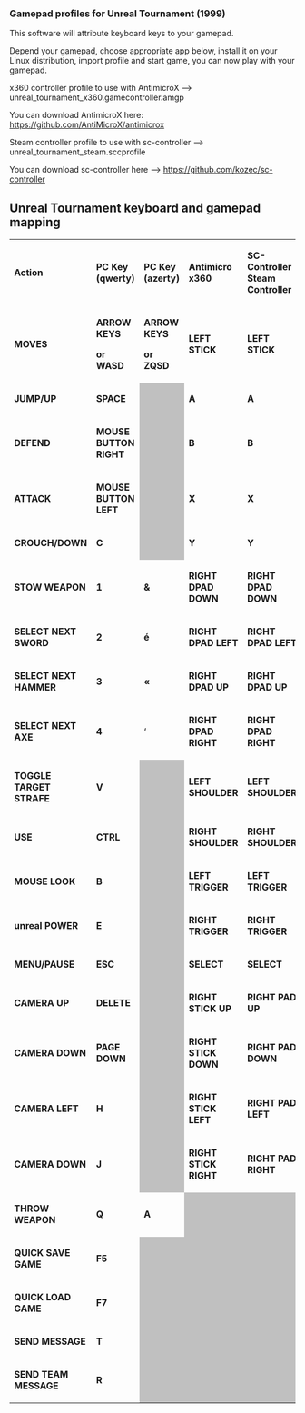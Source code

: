 

### Gamepad profiles for Unreal Tournament (1999)

This software will attribute keyboard keys to your gamepad.

Depend your gamepad, choose appropriate app below, install it on your Linux distribution, import profile and start game, you can now play with
your gamepad.

x360 controller profile to use with AntimicroX --> unreal_tournament_x360.gamecontroller.amgp

You can download AntimicroX here: https://github.com/AntiMicroX/antimicrox

Steam controller profile to use with sc-controller --> unreal_tournament_steam.sccprofile

You can download sc-controller here --> https://github.com/kozec/sc-controller

## Unreal Tournament keyboard and gamepad mapping

<table width="567" data-cellpadding="2" data-cellspacing="1" style="background: transparent">
<tbody>
<tr class="odd" style="background: transparent">
<td width="129" style="background: transparent"><p><strong>Action</strong></p></td>
<td width="103" style="background: transparent"><p><strong>PC Key (qwerty)</strong></p></td>
<td width="85" style="background: transparent"><p><strong><span style="background: transparent">PC Key (azerty)</span></strong></p></td>
<td width="112" style="background: transparent"><p><strong>Antimicro x360</strong></p></td>
<td width="110" style="background: transparent"><p><strong>SC-Controller Steam Controller</strong></p></td>
</tr>
<tr class="even" style="background: transparent">
<td width="129" style="background: transparent"><p><strong>MOVES</strong></p></td>
<td width="103" style="background: transparent"><p><strong>ARROW KEYS</strong></p>
<p><strong>or WASD</strong></p></td>
<td width="85" style="background: transparent"><p><strong><span style="background: transparent">ARROW KEYS</span></strong></p>
<p><strong><span style="background: transparent">or ZQSD</span></strong></p></td>
<td width="112" style="background: transparent"><p><strong>LEFT STICK</strong></p></td>
<td width="110" style="background: transparent"><p><strong>LEFT STICK</strong></p></td>
</tr>
<tr class="odd" style="background: transparent">
<td width="129" style="background: transparent"><p><strong>JUMP/UP</strong></p></td>
<td width="103" style="background: transparent"><p><strong>SPACE</strong></p></td>
<td width="85" data-bgcolor="#c0c0c0" style="background: #c0c0c0"><p><br />
</p></td>
<td width="112" style="background: transparent"><p><strong>A</strong></p></td>
<td width="110" style="background: transparent"><p><strong>A</strong></p></td>
</tr>
<tr class="even" style="background: transparent">
<td width="129" style="background: transparent"><p><strong>DEFEND</strong></p></td>
<td width="103" style="background: transparent"><p><strong>MOUSE BUTTON RIGHT</strong></p></td>
<td width="85" data-bgcolor="#c0c0c0" style="background: #c0c0c0"><p><br />
</p></td>
<td width="112" style="background: transparent"><p><strong>B</strong></p></td>
<td width="110" style="background: transparent"><p><strong>B</strong></p></td>
</tr>
<tr class="odd" style="background: transparent">
<td width="129" style="background: transparent"><p><strong>ATTACK</strong></p></td>
<td width="103" style="background: transparent"><p><strong>MOUSE BUTTON LEFT</strong></p></td>
<td width="85" data-bgcolor="#c0c0c0" style="background: #c0c0c0"><p><br />
</p></td>
<td width="112" style="background: transparent"><p><strong>X</strong></p></td>
<td width="110" style="background: transparent"><p><strong>X</strong></p></td>
</tr>
<tr class="even" style="background: transparent">
<td width="129" style="background: transparent"><p><strong>CROUCH/DOWN</strong></p></td>
<td width="103" style="background: transparent"><p><strong>C</strong></p></td>
<td width="85" data-bgcolor="#c0c0c0" style="background: #c0c0c0"><p><br />
</p></td>
<td width="112" style="background: transparent"><p><strong>Y</strong></p></td>
<td width="110" style="background: transparent"><p><strong>Y</strong></p></td>
</tr>
<tr class="odd" style="background: transparent">
<td width="129" style="background: transparent"><p><strong>STOW WEAPON</strong></p></td>
<td width="103" style="background: transparent"><p><strong>1</strong></p></td>
<td width="85" style="background: transparent"><p><strong>&amp;</strong></p></td>
<td width="112" style="background: transparent"><p><strong>RIGHT DPAD DOWN</strong></p></td>
<td width="110" style="background: transparent"><p><strong>RIGHT DPAD DOWN</strong></p></td>
</tr>
<tr class="even" style="background: transparent">
<td width="129" style="background: transparent"><p><strong>SELECT NEXT SWORD</strong></p></td>
<td width="103" style="background: transparent"><p><strong>2</strong></p></td>
<td width="85" style="background: transparent"><p><strong>é</strong></p></td>
<td width="112" style="background: transparent"><p><strong>RIGHT DPAD LEFT</strong></p></td>
<td width="110" style="background: transparent"><p><strong>RIGHT DPAD LEFT</strong></p></td>
</tr>
<tr class="odd" style="background: transparent">
<td width="129" style="background: transparent"><p><strong>SELECT NEXT HAMMER</strong></p></td>
<td width="103" style="background: transparent"><p><strong>3</strong></p></td>
<td width="85" style="background: transparent"><p><strong>«</strong></p></td>
<td width="112" style="background: transparent"><p><strong>RIGHT DPAD UP</strong></p></td>
<td width="110" style="background: transparent"><p><strong>RIGHT DPAD UP</strong></p></td>
</tr>
<tr class="even" style="background: transparent">
<td width="129" style="background: transparent"><p><strong>SELECT NEXT AXE</strong></p></td>
<td width="103" style="background: transparent"><p><strong>4</strong></p></td>
<td width="85" style="background: transparent"><p>‘</p></td>
<td width="112" style="background: transparent"><p><strong>RIGHT DPAD RIGHT</strong></p></td>
<td width="110" style="background: transparent"><p><strong>RIGHT DPAD RIGHT</strong></p></td>
</tr>
<tr class="odd" style="background: transparent">
<td width="129" style="background: transparent"><p><strong>TOGGLE TARGET STRAFE</strong></p></td>
<td width="103" style="background: transparent"><p><strong>V</strong></p></td>
<td width="85" data-bgcolor="#c0c0c0" style="background: #c0c0c0"><p><br />
</p></td>
<td width="112" style="background: transparent"><p><strong>LEFT SHOULDER</strong></p></td>
<td width="110" style="background: transparent"><p><strong>LEFT SHOULDER</strong></p></td>
</tr>
<tr class="even" style="background: transparent">
<td width="129" style="background: transparent"><p><strong>USE</strong></p></td>
<td width="103" style="background: transparent"><p><strong>CTRL</strong></p></td>
<td width="85" data-bgcolor="#c0c0c0" style="background: #c0c0c0"><p><br />
</p></td>
<td width="112" style="background: transparent"><p><strong>RIGHT SHOULDER</strong></p></td>
<td width="110" style="background: transparent"><p><strong>RIGHT SHOULDER</strong></p></td>
</tr>
<tr class="odd" style="background: transparent">
<td width="129" style="background: transparent"><p><strong>MOUSE LOOK</strong></p></td>
<td width="103" style="background: transparent"><p><strong>B</strong></p></td>
<td width="85" data-bgcolor="#c0c0c0" style="background: #c0c0c0"><p><br />
</p></td>
<td width="112" style="background: transparent"><p><strong>LEFT TRIGGER</strong></p></td>
<td width="110" style="background: transparent"><p><strong>LEFT TRIGGER</strong></p></td>
</tr>
<tr class="even" style="background: transparent">
<td width="129" style="background: transparent"><p><strong>unreal POWER</strong></p></td>
<td width="103" style="background: transparent"><p><strong>E</strong></p></td>
<td width="85" data-bgcolor="#c0c0c0" style="background: #c0c0c0"><p><br />
</p></td>
<td width="112" style="background: transparent"><p><strong>RIGHT TRIGGER</strong></p></td>
<td width="110" style="background: transparent"><p><strong>RIGHT TRIGGER</strong></p></td>
</tr>
<tr class="odd" style="background: transparent">
<td width="129" style="background: transparent"><p><strong>MENU/PAUSE</strong></p></td>
<td width="103" style="background: transparent"><p><strong>ESC</strong></p></td>
<td width="85" data-bgcolor="#c0c0c0" style="background: #c0c0c0"><p><br />
</p></td>
<td width="112" style="background: transparent"><p><strong>SELECT</strong></p></td>
<td width="110" style="background: transparent"><p><strong>SELECT</strong></p></td>
</tr>
<tr class="even" style="background: transparent">
<td width="129" style="background: transparent"><p><strong>CAMERA UP</strong></p></td>
<td width="103" style="background: transparent"><p><strong>DELETE</strong></p></td>
<td width="85" data-bgcolor="#c0c0c0" style="background: #c0c0c0"><p><br />
</p></td>
<td width="112" style="background: transparent"><p><strong>RIGHT STICK UP</strong></p></td>
<td width="110" style="background: transparent"><p><strong>RIGHT PAD UP</strong></p></td>
</tr>
<tr class="odd" style="background: transparent">
<td width="129" style="background: transparent"><p><strong>CAMERA DOWN</strong></p></td>
<td width="103" style="background: transparent"><p><strong>PAGE DOWN</strong></p></td>
<td width="85" data-bgcolor="#c0c0c0" style="background: #c0c0c0"><p><br />
</p></td>
<td width="112" style="background: transparent"><p><strong>RIGHT STICK DOWN</strong></p></td>
<td width="110" style="background: transparent"><p><strong>RIGHT PAD DOWN</strong></p></td>
</tr>
<tr class="even" style="background: transparent">
<td width="129" style="background: transparent"><p><strong>CAMERA LEFT</strong></p></td>
<td width="103" style="background: transparent"><p><strong>H</strong></p></td>
<td width="85" data-bgcolor="#c0c0c0" style="background: #c0c0c0"><p><br />
</p></td>
<td width="112" style="background: transparent"><p><strong>RIGHT STICK LEFT</strong></p></td>
<td width="110" style="background: transparent"><p><strong>RIGHT PAD LEFT</strong></p></td>
</tr>
<tr class="odd" style="background: transparent">
<td width="129" style="background: transparent"><p><strong>CAMERA DOWN</strong></p></td>
<td width="103" style="background: transparent"><p><strong>J</strong></p></td>
<td width="85" data-bgcolor="#c0c0c0" style="background: #c0c0c0"><p><br />
</p></td>
<td width="112" style="background: transparent"><p><strong>RIGHT STICK RIGHT</strong></p></td>
<td width="110" style="background: transparent"><p><strong>RIGHT PAD RIGHT</strong></p></td>
</tr>
<tr class="even" style="background: transparent">
<td width="129" style="background: transparent"><p><strong>THROW WEAPON</strong></p></td>
<td width="103" style="background: transparent"><p><strong>Q</strong></p></td>
<td width="85" style="background: transparent"><p><strong>A</strong></p></td>
<td width="112" data-bgcolor="#c0c0c0" style="background: #c0c0c0"><p><br />
</p></td>
<td width="110" data-bgcolor="#c0c0c0" style="background: #c0c0c0"><p><br />
</p></td>
</tr>
<tr class="odd" style="background: transparent">
<td width="129" style="background: transparent"><p><strong>QUICK SAVE GAME</strong></p></td>
<td width="103" style="background: transparent"><p><strong>F5</strong></p></td>
<td width="85" data-bgcolor="#c0c0c0" style="background: #c0c0c0"><p><br />
</p></td>
<td width="112" data-bgcolor="#c0c0c0" style="background: #c0c0c0"><p><br />
</p></td>
<td width="110" data-bgcolor="#c0c0c0" style="background: #c0c0c0"><p><br />
</p></td>
</tr>
<tr class="even" style="background: transparent">
<td width="129" style="background: transparent"><p><strong>QUICK LOAD GAME</strong></p></td>
<td width="103" style="background: transparent"><p><strong>F7</strong></p></td>
<td width="85" data-bgcolor="#c0c0c0" style="background: #c0c0c0"><p><br />
</p></td>
<td width="112" data-bgcolor="#c0c0c0" style="background: #c0c0c0"><p><br />
</p></td>
<td width="110" data-bgcolor="#c0c0c0" style="background: #c0c0c0"><p><br />
</p></td>
</tr>
<tr class="odd" style="background: transparent">
<td width="129" style="background: transparent"><p><strong>SEND MESSAGE</strong></p></td>
<td width="103" style="background: transparent"><p><strong>T</strong></p></td>
<td width="85" data-bgcolor="#c0c0c0" style="background: #c0c0c0"><p><br />
</p></td>
<td width="112" data-bgcolor="#c0c0c0" style="background: #c0c0c0"><p><br />
</p></td>
<td width="110" data-bgcolor="#c0c0c0" style="background: #c0c0c0"><p><br />
</p></td>
</tr>
<tr class="even" style="background: transparent">
<td width="129" style="background: transparent"><p><strong>SEND TEAM MESSAGE</strong></p></td>
<td width="103" style="background: transparent"><p><strong>R</strong></p></td>
<td width="85" data-bgcolor="#c0c0c0" style="background: #c0c0c0"><p><br />
</p></td>
<td width="112" data-bgcolor="#c0c0c0" style="background: #c0c0c0"><p><br />
</p></td>
<td width="110" data-bgcolor="#c0c0c0" style="background: #c0c0c0"><p><br />
</p></td>
</tr>
</tbody>
</table>

  
  
